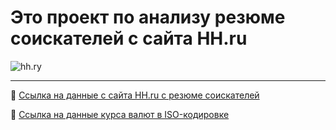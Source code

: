 # <enter> Это проект по анализу резюме соискателей с сайта HH.ru </center>
![hh.ry](https://joblenobl.ru/images/hhh.jpg)

___

:open_file_folder: [Ссылка на данные с сайта HH.ru c резюме соискателей](https://drive.google.com/file/d/1Kb78mAWYKcYlellTGhIjPI-bCcKbGuTn/view?usp=sharing)


:open_file_folder: [Ссылка на данные курса валют в ISO-кодировке](https://lms.skillfactory.ru/assets/courseware/v1/15abf80f45a2f3e93c3274101b451c67/asset-v1:SkillFactory+DST-3.0+28FEB2021+type@asset+block/ExchangeRates.zip)
